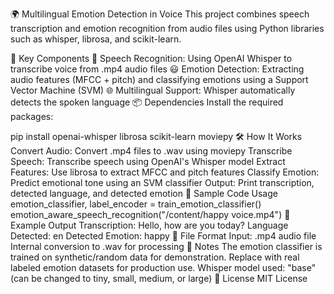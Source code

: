 🌍 Multilingual Emotion Detection in Voice
This project combines speech transcription and emotion recognition from audio files using Python libraries such as whisper, librosa, and scikit-learn.

🧩 Key Components
🎤 Speech Recognition: Using OpenAI Whisper to transcribe voice from .mp4 audio files
😃 Emotion Detection: Extracting audio features (MFCC + pitch) and classifying emotions using a Support Vector Machine (SVM)
🌐 Multilingual Support: Whisper automatically detects the spoken language
📦 Dependencies
Install the required packages:

pip install openai-whisper librosa scikit-learn moviepy
🛠️ How It Works
Convert Audio: Convert .mp4 files to .wav using moviepy
Transcribe Speech: Transcribe speech using OpenAI's Whisper model
Extract Features: Use librosa to extract MFCC and pitch features
Classify Emotion: Predict emotional tone using an SVM classifier
Output: Print transcription, detected language, and detected emotion
🧪 Sample Code Usage
emotion_classifier, label_encoder = train_emotion_classifier()
emotion_aware_speech_recognition("/content/happy voice.mp4")
🎯 Example Output
Transcription: Hello, how are you today?
Language Detected: en
Detected Emotion: happy
📁 File Format
Input: .mp4 audio file
Internal conversion to .wav for processing
📌 Notes
The emotion classifier is trained on synthetic/random data for demonstration. Replace with real labeled emotion datasets for production use.
Whisper model used: "base" (can be changed to tiny, small, medium, or large)
📜 License
MIT License

